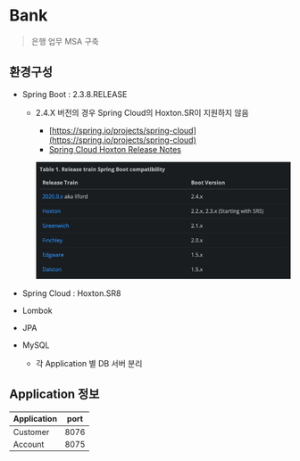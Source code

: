 # Bank

> 은행 업무 MSA 구축

## 환경구성

- Spring Boot : 2.3.8.RELEASE

  - 2.4.X 버전의 경우 Spring Cloud의 Hoxton.SR이 지원하지 않음 
    + [https://spring.io/projects/spring-cloud](https://spring.io/projects/spring-cloud)  
    + [Spring Cloud Hoxton Release Notes](https://github.com/spring-cloud/spring-cloud-release/wiki/Spring-Cloud-Hoxton-Release-Notes)
      
    ![스프링클라우드와 스프링부트](WhatILearned/img/springBoot_springCloud.png)

- Spring Cloud : Hoxton.SR8
- Lombok
- JPA
- MySQL
    + 각 Application 별 DB 서버 분리

## Application 정보

| Application | port |
| ----------- | ---- |
| Customer    | 8076 |
| Account     | 8075 |
